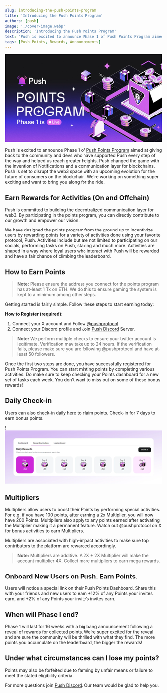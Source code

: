 ```yaml
---
slug: introducing-the-push-points-program
title: 'Introducing the Push Points Program'
authors: [push]
image: './cover-image.webp'
description: 'Introducing the Push Points Program'
text: "Push is excited to announce Phase 1 of Push Points Program aimed at giving back to the community and devs who have supported Push every step of the way and helped us reach greater heights."
tags: [Push Points, Rewards, Announcements]
---
```


![Cover Image of Introducing the Push Points Program](./cover-image.webp)

<!--truncate-->

Push is excited to announce Phase 1 of [Push Points Program](https://app.push.org/points?utm_source=push_blog&utm_medium=referral&utm_campaign=Push+Points&utm_content=blog_post) aimed at giving back to the community and devs who have supported Push every step of the way and helped us reach greater heights. Push changed the game with the invention of Notifications and a communication layer for blockchains. Push is set to disrupt the web3 space with an upcoming evolution for the future of consumers on the blockchain. We’re working on something super exciting and want to bring you along for the ride. 

## Earn Rewards for Activities (On and Offchain)

Push is committed to building the decentralized communication layer for web3. By participating in the points program, you can directly contribute to our growth and empower our vision.

We have designed the points program from the ground up to incentivize users by rewarding points for a variety of activities done using your favorite protocol, Push. Activities include but are not limited to participating on our socials, performing tasks on Push, staking and much more. Activities are shaped in a way where loyal users who interact with Push will be rewarded and have a fair chance of climbing the leaderboard.

## How to Earn Points

> **Note:** Please ensure the address you connect for the points program has at-least 1 Tx on ETH. We do this to ensure gaming the system is kept to a minimum among other steps.
> 

Getting started is fairly simple. Follow these steps to start earning today:

**How to Register (required):**

1. Connect your X account and Follow [@pushprotocol](https://x.com/pushprotocol)
2. Connect your Discord profile and Join [Push Discord](http://discord.gg/pushprotocol) Server. 

> **Note:** We perform multiple checks to ensure your twitter account is legitimate. Verification may take up to 24 hours. If the verification fails, please make sure you are following @pushprotocol and have at-least 50 followers.
> 

Once the first two steps are done, you have successfully registered for Push Points Program. You can start minting points by completing various activities. Do make sure to keep checking your Points dashboard for a new set of tasks each week. You don’t want to miss out on some of these bonus rewards! 

## Daily Check-in

Users can also check-in daily [here](https://app.push.org/points/activity?utm_source=push_blog&utm_medium=referral&utm_campaign=Push+Points&utm_content=blog_post) to claim points. Check-in for 7 days to earn bonus points.

!![Daily Check-in](cover-image1.webp) 

## Multipliers

Multipliers allow users to boost their Points by performing special activities. For e.g. if you have 100 points, after earning a 2x Multiplier, you will now have 200 Points. Multipliers also apply to any points earned after activating the Multiplier making it a permanent feature. Watch out @pushprotocol on X for bonus activities to earn Multipliers. 

Multipliers are associated with high-impact activities to make sure top contributors to the platform are rewarded accordingly.

> **Note:** Multipliers are additive. A 2X + 2X Multiplier will make the account multiplier 4X. Collect more multipliers to earn mega rewards.
> 

## Onboard New Users on Push. Earn Points.

Users will notice a special link on their Push Points Dashboard. Share this with your friends and new users to earn +12% of any Points your invites earn, and +2% of any Points your invite’s invites earn.

## When will Phase I end?

Phase 1 will last for 16 weeks with a big bang announcement following a reveal of rewards for collected points. We’re super excited for the reveal and are sure the community will be thrilled with what they find. The more points you accumulate on the leaderboard, the bigger the rewards!

## Under what circumstances can I lose my points?

Points may also be forfeited due to farming by unfair means or failure to meet the stated eligibility criteria.

For more questions join [Push Discord](discord.gg/pushprotocol). Our team would be glad to help you.